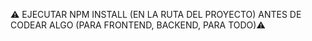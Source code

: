 ⚠️ EJECUTAR NPM INSTALL (EN LA RUTA DEL PROYECTO) ANTES DE CODEAR ALGO (PARA FRONTEND, BACKEND, PARA TODO)⚠️
